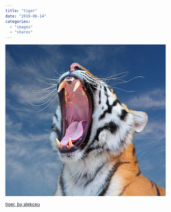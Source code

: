 ```yaml
---
title: "tiger"
date: "2010-06-14"
categories: 
  - "images"
  - "shares"
---
```


![](images/tumblr_l36j04n8XG1qz4vrlo1_1280.jpg)

[tiger, by alekceu](http://www.pixdaus.com/single.php?id=247606)
